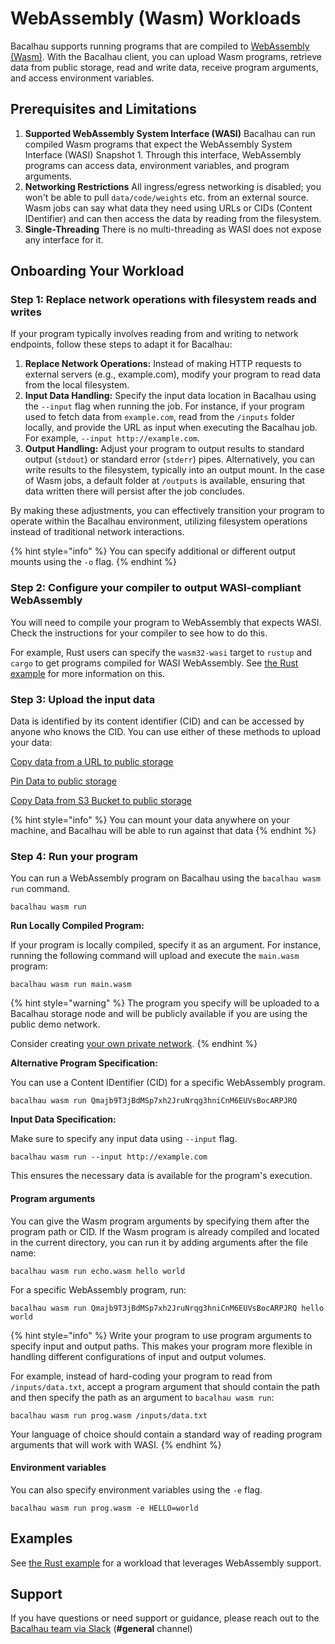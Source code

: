 # WebAssembly (Wasm) Workloads

Bacalhau supports running programs that are compiled to [WebAssembly (Wasm)](https://webassembly.org/). With the Bacalhau client, you can upload Wasm programs, retrieve data from public storage, read and write data, receive program arguments, and access environment variables.

## Prerequisites and Limitations

1. **Supported WebAssembly System Interface (WASI)** Bacalhau can run compiled Wasm programs that expect the WebAssembly System Interface (WASI) Snapshot 1. Through this interface, WebAssembly programs can access data, environment variables, and program arguments.
2. **Networking Restrictions** All ingress/egress networking is disabled; you won't be able to pull `data/code/weights` etc. from an external source. Wasm jobs can say what data they need using URLs or CIDs (Content IDentifier) and can then access the data by reading from the filesystem.
3. **Single-Threading** There is no multi-threading as WASI does not expose any interface for it.

## Onboarding Your Workload

### Step 1: Replace network operations with filesystem reads and writes

If your program typically involves reading from and writing to network endpoints, follow these steps to adapt it for Bacalhau:

1. **Replace Network Operations:** Instead of making HTTP requests to external servers (e.g., example.com), modify your program to read data from the local filesystem.
2. **Input Data Handling:** Specify the input data location in Bacalhau using the `--input` flag when running the job. For instance, if your program used to fetch data from `example.com`, read from the `/inputs` folder locally, and provide the URL as input when executing the Bacalhau job. For example, `--input http://example.com`.
3. **Output Handling:** Adjust your program to output results to standard output (`stdout`) or standard error (`stderr`) pipes. Alternatively, you can write results to the filesystem, typically into an output mount. In the case of Wasm jobs, a default folder at `/outputs` is available, ensuring that data written there will persist after the job concludes.

By making these adjustments, you can effectively transition your program to operate within the Bacalhau environment, utilizing filesystem operations instead of traditional network interactions.

{% hint style="info" %}
You can specify additional or different output mounts using the `-o` flag.
{% endhint %}

### Step 2: Configure your compiler to output WASI-compliant WebAssembly

You will need to compile your program to WebAssembly that expects WASI. Check the instructions for your compiler to see how to do this.

For example, Rust users can specify the `wasm32-wasi` target to `rustup` and `cargo` to get programs compiled for WASI WebAssembly. See [the Rust example](../index-3.md) for more information on this.

### Step 3: Upload the input data

Data is identified by its content identifier (CID) and can be accessed by anyone who knows the CID. You can use either of these methods to upload your data:

[Copy data from a URL to public storage](../../data-ingestion/from-url.md)&#x20;

[Pin Data to public storage](../../data-ingestion/pin.md)

[Copy Data from S3 Bucket to public storage](../../data-ingestion/s3.md)

{% hint style="info" %}
You can mount your data anywhere on your machine, and Bacalhau will be able to run against that data
{% endhint %}

### Step 4: Run your program

You can run a WebAssembly program on Bacalhau using the `bacalhau wasm run` command.

```shell
bacalhau wasm run
```

**Run Locally Compiled Program:**

If your program is locally compiled, specify it as an argument. For instance, running the following command will upload and execute the `main.wasm` program:

```shell
bacalhau wasm run main.wasm
```

{% hint style="warning" %}
The program you specify will be uploaded to a Bacalhau storage node and will be publicly available if you are using the public demo network.

Consider creating [your own private network](../../../getting-started/create-private-network/).
{% endhint %}

**Alternative Program Specification:**

You can use a Content IDentifier (CID) for a specific WebAssembly program.

```shell
bacalhau wasm run Qmajb9T3jBdMSp7xh2JruNrqg3hniCnM6EUVsBocARPJRQ
```

**Input Data Specification:**

Make sure to specify any input data using `--input` flag.

```shell
bacalhau wasm run --input http://example.com
```

This ensures the necessary data is available for the program's execution.

#### Program arguments

You can give the Wasm program arguments by specifying them after the program path or CID. If the Wasm program is already compiled and located in the current directory, you can run it by adding arguments after the file name:

```shell
bacalhau wasm run echo.wasm hello world
```

For a specific WebAssembly program, run:

```shell
bacalhau wasm run Qmajb9T3jBdMSp7xh2JruNrqg3hniCnM6EUVsBocARPJRQ hello world
```

{% hint style="info" %}
Write your program to use program arguments to specify input and output paths. This makes your program more flexible in handling different configurations of input and output volumes.

For example, instead of hard-coding your program to read from `/inputs/data.txt`, accept a program argument that should contain the path and then specify the path as an argument to `bacalhau wasm run`:

```shell
bacalhau wasm run prog.wasm /inputs/data.txt
```

Your language of choice should contain a standard way of reading program arguments that will work with WASI.&#x20;
{% endhint %}

#### Environment variables

You can also specify environment variables using the `-e` flag.

```shell
bacalhau wasm run prog.wasm -e HELLO=world
```

## Examples

See [the Rust example](../index-3.md) for a workload that leverages WebAssembly support.

## Support

If you have questions or need support or guidance, please reach out to the [Bacalhau team via Slack](https://bacalhauproject.slack.com/ssb/redirect) (**#general** channel)
